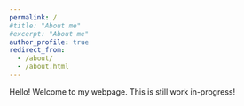 ```yaml
---
permalink: /
#title: "About me"
#excerpt: "About me"
author_profile: true
redirect_from: 
  - /about/
  - /about.html
---
```

Hello! Welcome to my webpage. This is still work in-progress!

